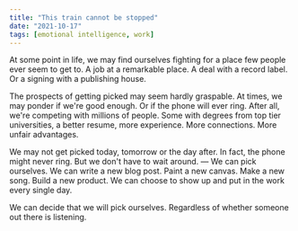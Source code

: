 ```yaml
---
title: "This train cannot be stopped"
date: "2021-10-17"
tags: [emotional intelligence, work]
---
```


At some point in life, we may find ourselves fighting for a place few people ever seem to get to. A job at a remarkable place. A deal with a record label. Or a signing with a publishing house.

The prospects of getting picked may seem hardly graspable. At times, we may ponder if we're good enough. Or if the phone will ever ring. After all, we're competing with millions of people. Some with degrees from top tier universities, a better resume, more experience. More connections. More unfair advantages.

We may not get picked today, tomorrow or the day after. In fact, the phone might never ring. But we don't have to wait around. — We can pick ourselves. We can write a new blog post. Paint a new canvas. Make a new song. Build a new product. We can choose to show up and put in the work every single day.

We can decide that we will pick ourselves. Regardless of whether someone out there is listening.
